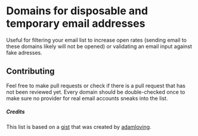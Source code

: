 # Domains for disposable and temporary email addresses

Useful for filtering your email list to increase open rates (sending email to these domains likely will not be opened) or validating an email input against fake adresses.

## Contributing
Feel free to make pull requests or check if there is a pull request that has not been reviewed yet. Every domain should be double-checked once to make sure no provider for real email accounts sneaks into the list.

##### Credits 
This list is based on a [gist](https://gist.github.com/adamloving/4401361) that was created by [adamloving](https://github.com/adamloving). 
